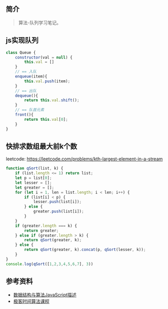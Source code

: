 ## 简介

> 算法-队列学习笔记。

## js实现队列

```js
class Queue {
    constructor(val = null) {
        this.val = []
    }
    // == 入队   
    enqueue(item){
        this.val.push(item);
    }
    // == 出队
    dequeue(){
        return this.val.shift();
    }
    // == 队首元素
    front(){
        return this.val[0];
    }
}
```

## 快排求数组最大前k个数

leetcode: https://leetcode.com/problems/kth-largest-element-in-a-stream

```js
function qSort(list, k) {
    if (list.length <= 1) return list;
    let p = list[0];
    let lesser = [];
    let greater = [];
    for (let i = 1, len = list.length; i < len; i++) {
        if (list[i] < p) {
            lesser.push(list[i]);
        } else {
            greater.push(list[i]);
        }
    }
    if (greater.length === k) {
        return greater;
    } else if (greater.length > k) {
        return qSort(greater, k);
    } else {
        return qSort(greater, k).concat(p, qSort(lesser, k));
    }
}
console.log(qSort([1,2,3,4,5,6,7], 3))
```

## 参考资料

- [数据结构与算法JavaScript描述](https://book.douban.com/subject/25945449/)
- [极客时间算法课程](https://time.geekbang.org/course/intro/100019701)
